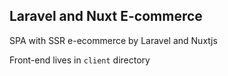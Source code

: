 ## Laravel and Nuxt E-commerce

SPA with SSR e-ecommerce by Laravel and Nuxtjs

Front-end lives in `client` directory